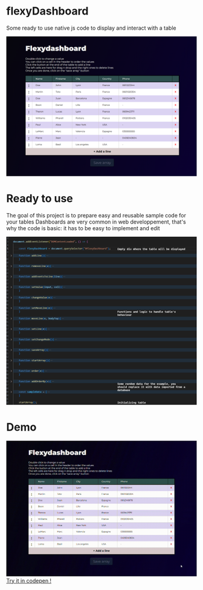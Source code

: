 # flexyDashboard
Some ready to use native js code to display and interact with a table

![alt txt](flexydashboard-onload.png "Dashboard")

# Ready to use
The goal of this project is to prepare easy and reusable sample code for your tables
Dashboards are very common in web developpement, that's why the code is basic: it has to be easy to implement and edit

![alt txt](flexydashboard-js.png "Javascript code")

# Demo
![alt txt](flexydashboard-gif.gif "Demo")
<a target="_blank" href="https://codepen.io/LTSERVICES/pen/JjzYjQj">Try it in codepen !</a>
